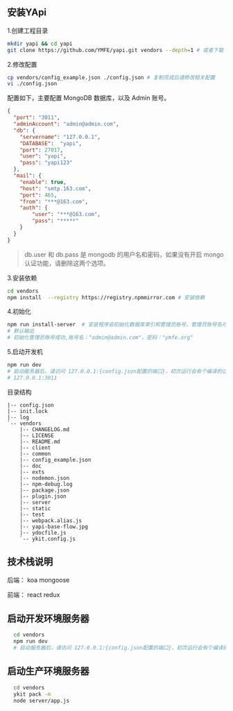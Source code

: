 ## 安装YApi

1.创建工程目录

```bash
mkdir yapi && cd yapi
git clone https://github.com/YMFE/yapi.git vendors --depth=1 # 或者下载 zip 包解压到 vendors 目录
```

2.修改配置

```bash
cp vendors/config_example.json ./config.json # 复制完成后请修改相关配置
vi ./config.json
```

配置如下，主要配置 MongoDB 数据库，以及 Admin 账号。

```json
{
  "port": "3011",
  "adminAccount": "admin@admin.com",
  "db": {
    "servername": "127.0.0.1",
    "DATABASE":  "yapi",
    "port": 27017,
    "user": "yapi",
    "pass": "yapi123"
  },
  "mail": {
    "enable": true,
    "host": "smtp.163.com",
    "port": 465,
    "from": "***@163.com",
    "auth": {
        "user": "***@163.com",
        "pass": "*****"
    }
  }
}
```
> db.user 和 db.pass 是 mongodb 的用户名和密码，如果没有开启 mongo 认证功能，请删除这两个选项。

3.安装依赖

```bash
cd vendors
npm install  --registry https://registry.npmmirror.com # 安装依赖
```

4.初始化

```bash
npm run install-server  # 安装程序会初始化数据库索引和管理员账号，管理员账号名可在 config.json 配置
# 默认输出
# 初始化管理员账号成功,账号名："admin@admin.com"，密码："ymfe.org"
```

5.启动开发机

```bash
npm run dev
# 启动服务器后，请访问 127.0.0.1:{config.json配置的端口}，初次运行会有个编译的过程，请耐心等候
# 127.0.0.1:3011
```

目录结构

```
|-- config.json
|-- init.lock
|-- log
`-- vendors
    |-- CHANGELOG.md
    |-- LICENSE
    |-- README.md
    |-- client
    |-- common
    |-- config_example.json
    |-- doc
    |-- exts
    |-- nodemon.json
    |-- npm-debug.log
    |-- package.json
    |-- plugin.json
    |-- server
    |-- static
    |-- test
    |-- webpack.alias.js
    |-- yapi-base-flow.jpg
    |-- ydocfile.js
    `-- ykit.config.js
```



## 技术栈说明

后端： koa mongoose

前端： react redux

## 启动开发环境服务器

```bash
  cd vendors
  npm run dev
  # 启动服务器后，请访问 127.0.0.1:{config.json配置的端口}，初次运行会有个编译的过程，请耐心等候
```

## 启动生产环境服务器

```bash
  cd vendors
  ykit pack -m
  node server/app.js
```
